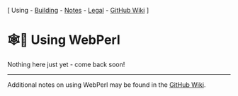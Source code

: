 
\[ Using -
[Building](building.html) -
[Notes](notes.html) -
[Legal](legal.html) -
[GitHub Wiki](https://github.com/haukex/webperl/wiki/Using-WebPerl) \]

🕸️🐪 Using WebPerl
================


Nothing here just yet - come back soon!


***

Additional notes on using WebPerl may be found in the
[GitHub Wiki](https://github.com/haukex/webperl/wiki/Using-WebPerl).

